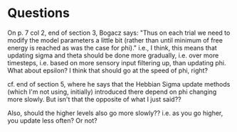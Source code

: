 Questions
===

On p. 7 col 2, end of section 3, Bogacz says:
"Thus on each trial we need to modify the model parameters a little bit
(rather than until minimum of free energy is reached as was the case for
phi)."  i.e., I think, this means that updating sigma and theta
should be done more gradually, i.e. over more timesteps, i.e. based
on more sensory input filtering up, than updating phi.  What about
epsilon?  I think that should go at the speed of phi, right?

cf. end of section 5, where he says that the Hebbian Sigma update 
methods (which I'm not using, initially) introduced there depend on phi 
changing more slowly.  But isn't that the opposite of what I just said??

Also, should the higher levels also go more slowly??  i.e. as you go
higher, you update less often?  Or not?
